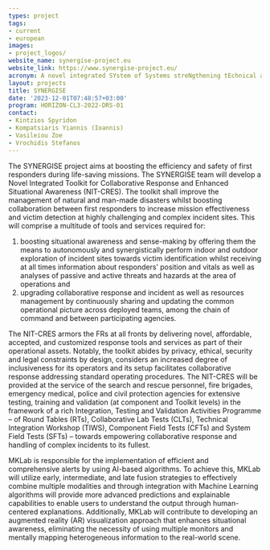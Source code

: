 ```yaml
---
types: project
tags:
- current
- european
images:
- project_logos/
website_name: synergise-project.eu
website_link: https://www.synergise-project.eu/
acronym: A novel integrated SYstem of Systems streNgthening tEchnical and logistical capacities to ensure better Response to emerGencies by synergIStically addrEssing FRs capability gaps
layout: projects
title: SYNERGISE
date: '2023-12-01T07:48:57+03:00'
program: HORIZON-CL3-2022-DRS-01
contact:
- Kintzios Spyridon
- Kompatsiaris Yiannis (Ioannis)
- Vasileiou Zoe
- Vrochidis Stefanos
---
```

<p>
The SYNERGISE project aims at boosting the efficiency and safety of first responders during life-saving missions. The SYNERGISE team will develop a Novel Integrated Toolkit for Collaborative Response and Enhanced Situational Awareness (NIT-CRES). The toolkit shall improve the management of natural and man-made disasters whilst boosting collaboration between first responders to increase mission effectiveness and victim detection at highly challenging and complex incident sites. This will comprise a multitude of tools and services required for: 
</p>
<p>
<ol type="1">
<li> boosting situational awareness and sense-making by offering them the means to autonomously and synergistically perform indoor and outdoor exploration of incident sites towards victim identification whilst receiving at all times information about responders’ position and vitals as well as analyses of passive and active threats and hazards at the area of operations and</li>
<li> upgrading collaborative response and incident as well as resources management by continuously sharing and updating the common operational picture across deployed teams, among the chain of command and between participating agencies.</li>
</ol>
</p>
<p>
The NIT-CRES armors the FRs at all fronts by delivering novel, affordable, accepted, and customized response tools and services as part of their operational assets. Notably, the toolkit abides by privacy, ethical, security and legal constraints by design, considers an increased degree of inclusiveness for its operators and its setup facilitates collaborative response addressing standard operating procedures. The NIT-CRES will be provided at the service of the search and rescue personnel, fire brigades, emergency medical, police and civil protection agencies for extensive testing, training and validation (at component and Toolkit levels) in the framework of a rich Integration, Testing and Validation Activities Programme – of Round Tables (RTs), Collaborative Lab Tests (CLTs), Technical Integration Workshop (TIWS), Component Field Tests (CFTs) and System Field Tests (SFTs) – towards empowering collaborative response and handling of complex incidents to its fullest.
</p>
<p>
MKLab is responsible for the implementation of efficient and comprehensive alerts by using AI-based algorithms. To achieve this, MKLab will utilize early, intermediate, and late fusion strategies to effectively combine multiple modalities and through integration with Machine Learning algorithms will provide more advanced predictions and explainable capabilities to enable users to understand the output through human-centered explanations. Additionally, MKLab will contribute to developing an augmented reality (AR) visualization approach that enhances situational awareness, eliminating the necessity of using multiple monitors and mentally mapping heterogeneous information to the real-world scene.
</p>